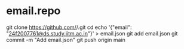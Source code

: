 # email.repo
git clone https://github.com/<your-username>/<repo-name>.git
cd <repo-name>
echo '{"email": "24f2007761@ds.study.iitm.ac.in"}' > email.json
git add email.json
git commit -m "Add email.json"
git push origin main

